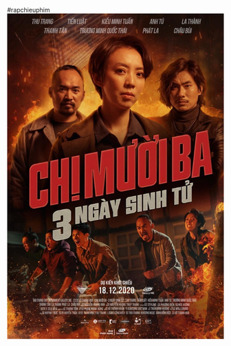 ﻿#rapchieuphim
![alt text](https://github.com/LouieTran/rapchieuphim/blob/Main/images/film/0014958_0.jpeg)
